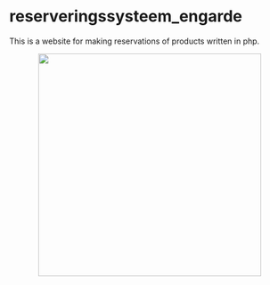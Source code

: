 # reserveringssysteem_engarde
This is a website for making reservations of products written in php.
<p align="center"><img src="./src/img/engarde.png" height="400"></p>

